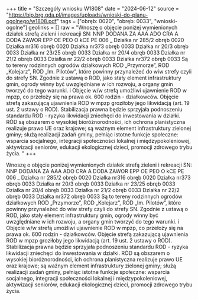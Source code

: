 +++
title = "Szczegóły wniosku W1808"
date = "2024-06-12"
source = "https://bip.brg.gda.pl/images/uploads/wnioski-do-planu-ogolnego/w1808.pdf"
tags = ["obręb: 0020", "obręb: 0033", "wnioski-ogolne"]
geolinks = []
raw = "Wnoszę o objęcie poniżej wymienionych działek strefą zieleni i rekreacji SN: NNP DODANA ZA AAA ADO CRA A DODA ZAWOR EPP OE PEO O kCE PE 006 _ Działka nr 285/2 obręb 0020 Działka nr316 obręb 0020 Działka nr373 obręb 0033 Działka nr 20/3 obręb 0033  Działka nr 23/25 obręb 0033 Działka nr 20/4 obręb 0033 Działka nr 21/2 obręb 0033 Działka nr 22/2 obręb 0033 Działka nr372 obręb 0033 Są to tereny rodzinnych ogrodów działkowych ROD „Przymorze”, ROD „Kolejarz”, ROD „Im. Pilotów”,  które powinny przynależeć do wiw strefy czyli do strefy SN. Zgodnie z ustawą o ROD, jako stały element  infrastruktury gmin, ogrody winny być uwzględniane w ich rozwoju, a organy gmin tworzyć do tego warunki. i Objęcie w/w strefą umożliwi ujawnienie ROD w mpzp, co przełoży się na prawa ok. 600 rodzin - działkowców.  Objęcie strefą zakazującą ujawnienia ROD w mpzp groziłoby jego likwidacją (art. 19 ust. 2 ustawy o ROD). Stabilizacja prawna będzie sprzyjała podnoszeniu standardu ROD - ryzyka likwidacji zniechęci do inwestowania w działki. RÓD są obszarem o wysokiej bioróżnorodności, ich ochrona planistyczna realizuje prawo UE oraz krajowe; są ważnym element infrastruktury zielonej gminy; służą realizacji zadań gminy, pełniąc istotne funkcje społeczne: wsparcia socjalnego, integracji społeczności lokalnej i międzypokoleniowej, aktywizacji seniorów, edukacji ekologicznej dzieci, promocji zdrowego trybu życia. "
+++

Wnoszę o objęcie poniżej wymienionych działek strefą zieleni i rekreacji SN:
NNP DODANA ZA AAA ADO CRA A DODA ZAWOR EPP OE PEO O kCE PE 006 _
Działka nr 285/2 obręb 0020
Działka nr316 obręb 0020
Działka nr373 obręb 0033
Działka nr 20/3 obręb 0033 
Działka nr 23/25 obręb 0033
Działka nr 20/4 obręb 0033
Działka nr 21/2 obręb 0033
Działka nr 22/2 obręb 0033
Działka nr372 obręb 0033
Są to tereny rodzinnych ogrodów działkowych ROD „Przymorze”, ROD „Kolejarz”, ROD „Im. Pilotów”, 
które powinny przynależeć do wiw strefy czyli do strefy SN. Zgodnie z ustawą o ROD, jako stały element 
infrastruktury gmin, ogrody winny być uwzględniane w ich rozwoju, a organy gmin tworzyć do tego warunki. i
Objęcie w/w strefą umożliwi ujawnienie ROD w mpzp, co przełoży się na prawa ok. 600 rodzin - działkowców. 
Objęcie strefą zakazującą ujawnienia ROD w mpzp groziłoby jego likwidacją (art. 19 ust. 2 ustawy o ROD).
Stabilizacja prawna będzie sprzyjała podnoszeniu standardu ROD - ryzyka likwidacji zniechęci do inwestowania
w działki. RÓD są obszarem o wysokiej bioróżnorodności, ich ochrona planistyczna realizuje prawo UE oraz
krajowe; są ważnym element infrastruktury zielonej gminy; służą realizacji zadań gminy, pełniąc istotne funkcje
społeczne: wsparcia socjalnego, integracji społeczności lokalnej i międzypokoleniowej, aktywizacji seniorów,
edukacji ekologicznej dzieci, promocji zdrowego trybu życia.



